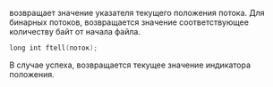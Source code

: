 возвращает значение указателя текущего положения потока. Для бинарных потоков, возвращается значение соответствующее количеству байт от начала файла. 

```c
long int ftell(поток);
```
В случае успеха, возвращается текущее значение индикатора положения.
